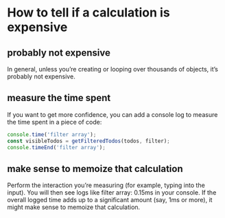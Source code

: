 # How to tell if a calculation is expensive

## probably not expensive
In general, unless you’re creating or looping over thousands of objects, it’s probably not expensive.

## measure the time spent
If you want to get more confidence, you can add a console log to measure the time spent in a piece of code:
```js
console.time('filter array');
const visibleTodos = getFilteredTodos(todos, filter);
console.timeEnd('filter array');
```
## make sense to memoize that calculation
Perform the interaction you’re measuring (for example, typing into the input). You will then see logs like filter array: 0.15ms in your console. If the overall logged time adds up to a significant amount (say, 1ms or more), it might make sense to memoize that calculation. 